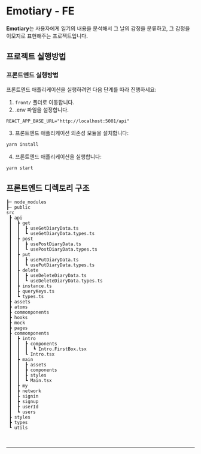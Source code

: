 # **Emotiary - FE**

**Emotiary**는 사용자에게 일기의 내용을 분석해서 그 날의 감정을 분류하고, 그 감정을 이모지로 표현해주는 프로젝트입니다.

## **프로젝트 실행방법**
### **프론트엔드 실행방법**
프론트엔드 애플리케이션을 실행하려면 다음 단계를 따라 진행하세요:

1. `front/` 폴더로 이동합니다.
2. .env 파일을 설정합니다.
```
REACT_APP_BASE_URL="http://localhost:5001/api"
```
3. 프론트엔드 애플리케이션 의존성 모듈을 설치합니다:

```bash
yarn install
```
4. 프론트엔드 애플리케이션을 실행합니다:
```bash
yarn start
```

## 프론트엔드 디렉토리 구조

```
┠─ node_modules
┠─ public
src
 ┣ api
 ┃  ┣ get
 ┃  ┃  ┣ useGetDiaryData.ts 
 ┃  ┃  ┗ useGetDiaryData.types.ts
 ┃  ┣ post
 ┃  ┃  ┣ usePostDiaryData.ts 
 ┃  ┃  ┗ usePostDiaryData.types.ts
 ┃  ┣ put
 ┃  ┃  ┣ usePutDiaryData.ts 
 ┃  ┃  ┗ usePutDiaryData.types.ts
 ┃  ┣ delete
 ┃  ┃  ┣ useDeleteDiaryData.ts 
 ┃  ┃  ┗ useDeleteDiaryData.types.ts
 ┃  ┣ instance.ts
 ┃  ┣ queryKeys.ts
 ┃  ┗ types.ts
 ┣ assets
 ┣ atoms
 ┣ commonponents
 ┣ hooks
 ┣ mock
 ┣ pages
 ┣ commonponents
 ┃  ┣ intro
 ┃  ┃  ┣ components
 ┃  ┃  ┃  ┗ Intro.FirstBox.tsx
 ┃  ┃  ┗ Intro.tsx
 ┃  ┣ main
 ┃  ┃  ┣ assets
 ┃  ┃  ┣ components
 ┃  ┃  ┣ styles
 ┃  ┃  ┗ Main.tsx
 ┃  ┣ my
 ┃  ┣ network
 ┃  ┣ signin
 ┃  ┣ signup
 ┃  ┣ userId
 ┃  ┗ users
 ┣ styles
 ┣ types
 ┗ utils

```
<br>

---
